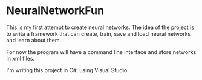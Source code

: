 # NeuralNetworkFun
This is my first attempt to create neural networks.
The idea of the project is to writa a framework that can create, train, save and load neural networks and learn about them.

For now the program will have a command line interface and store networks in xml files.

I'm writing this project in C#, using Visual Studio.
